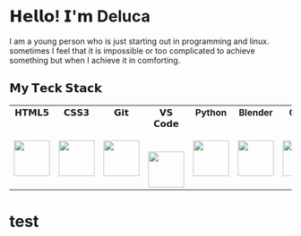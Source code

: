 # 𝗛𝗲𝗹𝗹𝗼! 𝗜'𝗺 Deluca

I am a young person who is just starting out in programming and linux.
sometimes I feel that it is impossible or too complicated to achieve something but when I achieve it in comforting.

## 𝗠𝘆 𝗧𝗲𝗰𝗸 𝗦𝘁𝗮𝗰𝗸

<table>
  <tbody>
    <tr valign="top">
      <td width="25%" align="center">
        <span>𝗛𝗧𝗠𝗟𝟱</span><br><br><br>
        <img height="64px" src="https://cdn.svgporn.com/logos/html-5.svg">
      </td>
      <td width="25%" align="center">
        <span>𝗖𝗦𝗦𝟯</span><br><br><br>
        <img height="64px" src="https://cdn.svgporn.com/logos/css-3.svg">
      </td>
      <td width="25%" align="center">
        <span>𝗚𝗶𝘁</span><br><br><br>
        <img height="64px" src="https://cdn.svgporn.com/logos/git-icon.svg">
      </td>
      <td width="25%" align="center">
        <span>𝗩𝗦 𝗖𝗼𝗱𝗲</span><br><br><br>
        <img height="64px" src="https://cdn.svgporn.com/logos/visual-studio-code.svg">
      <td width="25%" align="center">
       <span><strong>Python</strong>
       </span><br><br><br>
      <img height="64px" src="https://cdn.svgporn.com/logos/python.svg">
      <td width="25%" align="center">
      <span><strong>Blender</strong>
      </span><br><br><br>
      <img height="64px" src="https://cdn.svgporn.com/logos/blender.svg">
      <td width="25%" align="center">
      <span><strong>Gimp</strong>
      </span><br><br><br>
      <img height="64px" src="https://external-content.duckduckgo.com/iu/?u=https%3A%2F%2Fupload.wikimedia.org%2Fwikipedia%2Fcommons%2Fthumb%2F4%2F45%2FThe_GIMP_icon_-_gnome.svg%2F1200px-The_GIMP_icon_-_gnome.svg.png&f=1&nofb=1">
      </td>
    </tr>
  </tbody>
</table>
<h1>test</h1>
